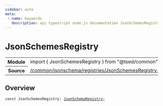 ```yaml
---
sidebar: auto
meta:
 - name: keywords
   description: api typescript node.js documentation JsonSchemesRegistry const
---
```

# JsonSchemesRegistry <Badge text="Constant" type="const"/>
<!-- Summary -->
<section class="symbol-info"><table class="is-full-width"><tbody><tr><th>Module</th><td><div class="lang-typescript"><span class="token keyword">import</span> { JsonSchemesRegistry }&nbsp;<span class="token keyword">from</span>&nbsp;<span class="token string">"@tsed/common"</span></div></td></tr><tr><th>Source</th><td><a href="https://github.com/Romakita/ts-express-decorators/blob/v4.30.0/src//common/jsonschema/registries/JsonSchemesRegistry.ts#L0-L0">/common/jsonschema/registries/JsonSchemesRegistry.ts</a></td></tr></tbody></table></section>

<!-- Overview -->
## Overview


<pre><code class="typescript-lang "><span class="token keyword">const</span> JsonSchemesRegistry<span class="token punctuation">:</span> <a href="/api/common/jsonschema/registries/JsonSchemaRegistry.html"><span class="token">JsonSchemaRegistry</span></a><span class="token punctuation">;</span></code></pre>